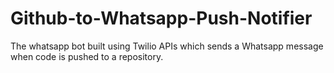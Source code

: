 # Github-to-Whatsapp-Push-Notifier
The whatsapp bot built using Twilio APIs which sends a Whatsapp message when code is pushed to a repository.
